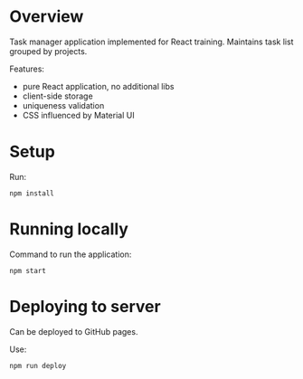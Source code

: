# Overview

Task manager application implemented for React training.
Maintains task list grouped by projects.

Features:
- pure React application, no additional libs
- client-side storage 
- uniqueness validation
- CSS influenced by Material UI 

# Setup

Run:

    npm install
    
# Running locally

Command to run the application:    

    npm start

# Deploying to server

Can be deployed to GitHub pages.

Use:

    npm run deploy